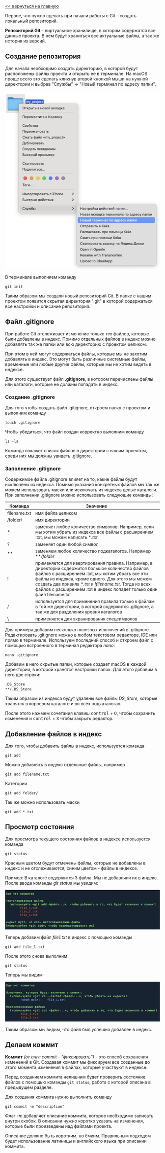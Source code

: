 [<< вернуться на главную](./readme.md)

Первое, что нужно сделать при начали работы с Git - создать локальный репозиторий.

**Репозиторий Git** - виртуальное хранилище, в котором содержатся все данные проекта. В нем будут храниться все актуальные файлы, а так же история их версий.

## Создание репозитория

Для начала необходимо создать директорию, в которой будут расположены файлы проекта и открыть ее в терминале. На macOS проще всего это сделать кликнув второй кнопкой мыши на нужной директории и выбрав "Службы" -> "Новый терминал по адресу папки".

![](./assets/open_folder_in_terminal.jpg)

В терминале выполняем команду

```shell
git init
```
Таким образом мы создали новый репозиторий Git. В папке с нашим проектом появится скрытая директория ".git" в которой содержаться все настройки и описание репозитория.

## Файл .gitignore

При работе Git отслеживает изменение только тех файлов, которые были добавлены в индекс. Помимо отдельных файлов в индекс можно добавлять так же папки или всю директорию с проектом целиком.

При этом в ней могут содержаться файлы, которые мы не захотим добавлять в индекс. Это могут быть различные системные файлы, временные или любые другие файлы, которые мы не хотим видеть в индексе.

Для этого существует файл **.gitignore**, в котором перечислены файлы или каталоги, которые не должны попадать в индекс.

### Создание .gitignore

Для того чтобы создать файл .gitignore, откроем папку с проектом и выполним команду

```shell
touch .gitignore
```
Чтобы убедиться, что файл создан корректно выполним команду

```shell
ls -la
```

Команда покажет список файлов в директории с нашим проектом, среди них мы должны увидеть .gitignore.

### Заполнение .gitignore

Содержимое файла .gitignore влияет на то, какие файлы будут исключены из индекса. Помимо указания конкретных файлов мы так же можем использовать маски или исключать из индекса целые каталоги. При заполнении .gitignore можно использовать следующие команды:

| Команда      | Значение          |
|--------------|-------------------|
| filename.txt | имя файла целиком |
| /folder/     | имя директории     |
| * | заменяет любое количество символов. Например, если мы хотим убрать из индекса все файлы с расширением .txt, мы можем написать **.txt* |
| ? | заменяет один любой символ |
| ** | заменяем любое количество подкаталогов. Например ***/folder* |
| ! | применяется для ивертирования правила. Например, в директории содержится большое количество файлов файлов с расширением .txt, мы хотим убрать все эти файлы из индекса, кроме одного. Для этого мы можем создать два привила **.txt* и *!filename.txt*. Тогда из всех файлов с расширением .txt в индекс попадет только один файл filename.txt |
| / | используется для применения правила только к файлам в той же директории, в которой содержится .gitignore, а так же для разделения уровня каталогов |
| \ | применяется для экранирования спецсимволов |

Для примера добавим несколько полезных исключений в .gitignore. Редактировать .gitignore можно в любом текстовом редакторе, IDE или прямо в терминале. Используем последний способ и откроем файл с помощью встроенного в терминал редактора *nano*:

```shell
nano .gitignore
```

Добавим в него скрытые папки, которые создает macOS в каждой директории, в которой хранятся настройки папок. Для этого добавим в него две строки:

```
.DS_Store
**/.DS_Store
```

Таким образом из индекса будут удалены все файлы *DS_Store*, которые хранятся в корневом каталоге и во всех подкаталогах.

После этого нажмем сочетания клавиш <kbd>control</kbd> + <kbd>O</kbd>, чтобы сохранить изменения и <kbd>control</kbd> + <kbd>X</kbd> чтобы закрыть редактор.

## Добавление файлов в индекс

Для того, чтобы добавить файлы в индекс, используется команда

```shell
git add
```

Можно добавлять в индекс отдельные файлы, например

```shell
git add filename.txt
```

Категории

```shell
git add folder/
```

Так же можно использовать маски

```shell
git add *.txt
```

## Просмотр состояния

Для просмотра текущего состояния файлов в индексе используется команда

```shell
git status
```

Красным цветом будут отмечены файлы, которые не добавлены в индекс и не отслеживаются, синим цветом - файлы в индексе.

Пример: В каталоге содержится 3 файла. Мы не добавляли их в индекс. После ввода команды *git status* мы увидим:

![git_status_example_1.png](assets/git_status_example_1.png)

Теперь добавим файл *file1.txt* в индекс с помощью команды

```shell
git add file_1.txt
```

После этого снова выполним

```shell
git status
```

Теперь мы видим

![git_status_example_2.png](assets/git_status_example_2.png)

Таким образом мы видим, что файл был успешно добавлен в индекс.

## Делаем коммит

**Коммит** *(от англ commit - "фиксировать")* - это способ сохранения изменений в Git. Создавая коммит мы фиксируем все созданные до этого момента изменения в файлах, которые участвуют в индексе.

Перед созданием коммита нелишним будет проверить состояние файлов с помощью команды `git status`, работа с которой описана в предыдущем разделе.

Для создания коммита нужно выполнить команду

```shell
git commit -m "description"
```

Флаг *-m* добавляет описание коммита, которое необходимо записать внутри скобок. В описании нужно коротко указать на изменения, которые были произведены над файлами проекта.

Описание должно быть коротким, но ёмким. Правильным подходом будет использование латиницы и английского языка при описании коммита.